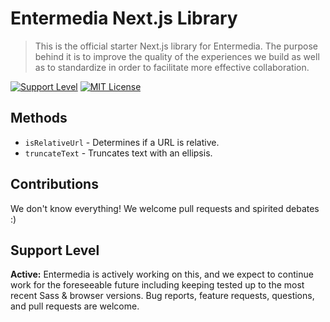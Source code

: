 # Entermedia Next.js Library

> This is the official starter Next.js library for Entermedia. The purpose behind it is to improve the quality of the experiences we build as well as to standardize in order to facilitate more effective collaboration.

[![Support Level](https://img.shields.io/badge/support-active-green.svg)](#support-level) [![MIT License](https://img.shields.io/github/license/Entermedia-LLC/nextjs-lib.svg)](https://github.com/Entermedia-LLC/nextjs-components/blob/main/LICENSE)

## Methods

- `isRelativeUrl` - Determines if a URL is relative.
- `truncateText` - Truncates text with an ellipsis.

## Contributions

We don't know everything! We welcome pull requests and spirited debates :)

## Support Level

**Active:** Entermedia is actively working on this, and we expect to continue work for the foreseeable future including keeping tested up to the most recent Sass & browser versions. Bug reports, feature requests, questions, and pull requests are welcome.
